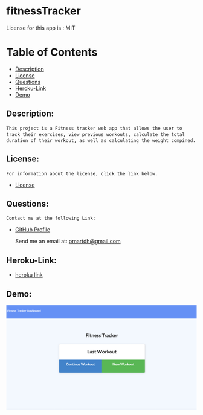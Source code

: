 # fitnessTracker

License for this app is : MIT

# Table of Contents

- [Description](#description)
- [License](#license)
- [Questions](#questions)
- [Heroku-Link](#heroku-link)
- [Demo](#demo)

## Description:
    This project is a Fitness tracker web app that allows the user to track their exercises, view previous workouts, calculate the total duration of their workout, as well as calculating the weight compined. 

## License:
    For information about the license, click the link below.

- [License](https://opensource.org/license/random)

## Questions:
    Contact me at the following Link:

- [GitHub Profile](https://github.com/omartdh)

    Send me an email at: omartdh@gmail.com

## Heroku-Link:

- [heroku link](https://shrouded-eyrie-26471.herokuapp.com/)

## Demo:

![showing the page layout](img1.jpeg)


